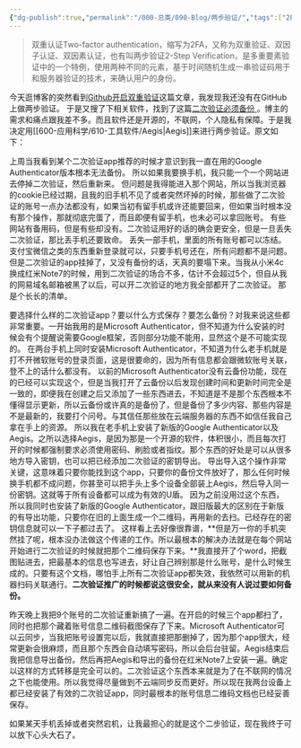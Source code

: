 ```yaml
---
{"dg-publish":true,"permalink":"/000-总类/090-Blog/两步验证/","tags":["2FA","两步验证"],"noteIcon":""}
---
```



>双重认证Two-factor authentication，缩写为2FA，又称为双重验证、双因子认证、双因素认证，也有叫两步验证2-Step Verification，是多重要素验证中的一个特例，使用两种不同的元素，基于时间随机生成一串验证码用于和服务器验证的技术，来确认用户的身份。

今天逛博客的突然看到[Github开启双重验证](https://stars-one.site/2023/08/15/github-kai-qi-shuang-zhong-yan-zheng)这篇文章，我发现我还没有在GitHub上做两步验证。
于是又搜了下相关软件，找到了这篇[二次验证必须备份 ](http://www.xlanda.net/posts/18842)。博主的需求和痛点跟我差不多。而且软件还是开源的，不联网，个人隐私有保障。于是我决定用[[600-应用科学/610-工具软件/Aegis\|Aegis]]来进行两步验证。原文如下：

上周当我看到某个二次验证app推荐的时候才意识到我一直在用的Google Authenticator版本根本无法备份。
所以如果我要换手机，我只能一个一个网站进去停掉二次验证，然后重新来。
但问题是我得能进入那个网站，所以当我浏览器的cookie已经过期，且我的旧手机不见了或者突然坏掉的时候，那些做了二次验证的账号一点办法都没有，如果当初有留手机或许还能要回来，但如果当时根本没有那个操作，那就彻底完蛋了，而且即便有留手机，也未必可以拿回账号。
有些网站有备用码，但是有些却没有。二次验证用好的话的确会更安全，但是一旦丢失二次验证，那比丢手机还要致命。
丢失一部手机，里面的所有账号都可以冻结。支付宝微信之类的东西重新登录就可以，只要手机号还在，所有问题都不是问题。
但是二次验证的app挂掉了，又没有备份的话，天真的要塌下来。当我从小米4c换成红米Note7的时候，用到二次验证的场合不多，估计不会超过5个，但自从我的网易域名邮箱被黑了以后，可以开二次验证的地方我全部都开了二次验证。
那是个长长的清单。

要选择什么样的二次验证app？要以什么方式保存？要怎么备份？对我来说这些都非常重要。一开始我用的是Microsoft Authenticator，但不知道为什么安装的时候会有个提醒说需要Google框架，否则部分功能不能用，显然这个是不可能实现的。
在两台手机上同时安装Microsoft Authenticator，不知道为什么老手机就是打不开微软账号的登录页面，这是很要命的，因为所有信息都会跟微软账号关联，登不上的话什么都没有。
以前的Microsoft Authenticator没有云备份功能，现在的已经可以实现这个，但是当我打开了云备份以后发现创建时间和更新时间完全是一致的，即便我在创建之后又添加了一些东西进去，不知道是不是那个东西根本不懂得显示更新，所以云备份或许真的是备份了，但是备份了多少内容、那些内容是不是最新的，我要打个问号。与其信任那些放在云端服务器的东西不如信任我自己拿在手上的资源。
所以我在老手机上安装了新版的Google Authenticator以及Aegis。之所以选择Aegis，是因为那是一个开源的软件，体积很小，而且每次打开的时候都强制要求必须使用密码、刷脸或者指纹。那个东西的好处是可以从很多地方导入密钥，也可以把已经添加二次验证的密钥导出。
导出导入这个操作非常关键，这意味着只要你能找到这个app，只要你的备份文件放好了，那么任何时候换手机都不成问题，你甚至可以把手头上多个设备全部装上Aegis，然后导入同一份密钥。这就等于所有设备都可以成为有效的U盾。
因为之前没用过这个东西，所以我同时也安装了新版的Google Authenticator，跟旧版最大的区别在于新版的有导出功能，只要你在旧的上面生成一个二维码，再用新的去扫。已经存在的密钥信息就可以一下子都过去了。
这样看上去好像很靠谱，**但是万一你的手机突然挂了呢，根本没办法做这个传递的工作。所以最根本的解决办法就是在每个网站开始进行二次验证的时候就把那个二维码保存下来。**我直接开了个word，把截图贴进去，把最基本的信息也写进去，好让自己辨别那是什么账号，是什么时候生成的。只要有这个文档，哪怕手上所有二次验证app都失效，我依然可以用新的机器扫码关联通行。**二次验证推广的时候都说这很安全，就从来没有人说过要如何备份。**

昨天晚上我把9个账号的二次验证重新搞了一遍。在开启的时候三个app都扫了，同时也把那个藏着账号信息二维码截图保存了下来。Microsoft Authenticator可以云同步，当我把账号设置完以后，我就直接把那删掉了，因为那个app很大，经常更新会很麻烦，而且那个东西会自动填写密码，所以会后台驻留。Aegis结束后我把信息导出备份。然后再把Aegis和导出的备份在红米Note7上安装一遍。确定以这样的方式转移是完全可以的。二次验证这个东西本来就是为了在不联网的情况之下也能使用。所以我觉得尽量做到不云端同步反而更好。所以现在我两台设备上都已经安装了有效的二次验证app，同时最根本的账号信息二维码文档也已经妥善保存。

如果某天手机丢掉或者突然宕机，让我最担心的就是这个二步验证，现在我终于可以放下心头大石了。